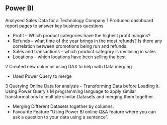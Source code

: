 ## Power BI
Analysed Sales Data for a Technology Company
1	Produced dashboard report pages to answer key business questions
  -	Profit – Which product categories have the highest profit margins? 
  -	Refunds – what time of the year brings in the most refunds? Is there any correlation between promotions being run and refunds.
  -	Sales and transactions – which product category is declining in sales
  -	Locations – which locations have been selling the best 
  
2	Created new columns using DAX to help with Data merging
  - Used Power Query to merge 
  
3 Querying Online Data for analysis – Transforming Data before Loading it. Using Power Query’s M programming language to apply similar transformations to multiple similar Datasets and merging them together.
  -	Merging Different Datasets together by columns.
  -	Favourite Feature “Using Power BI online Q&A feature where you can ask a question to your data using a sentence”.


